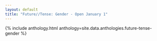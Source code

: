 ```yaml
---
layout: default
title: "Future//Tense: Gender - Open January 1"
---
```


{% include anthology.html anthology=site.data.anthologies.future-tense-gender %}
